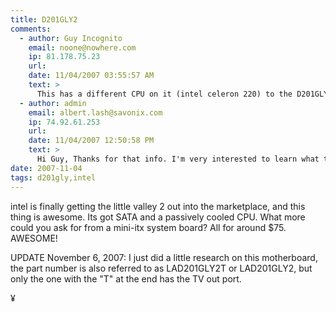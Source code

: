 ```yaml
---
title: D201GLY2
comments:
  - author: Guy Incognito
    email: noone@nowhere.com
    ip: 81.178.75.23
    url:
    date: 11/04/2007 03:55:57 AM
    text: >
      This has a different CPU on it (intel celeron 220) to the D201GLY and hopefully lower power consumption. From xtreview.com/addcomment-id-3556-view-New-Celeron-220.html :<br/><br/>'On 21 October Intel company will present new processor for use in mini-ITX motherboards . It is known to us by the name Celeron 220 (1.2 GHz). This processor has the lower frequency and equal cache volume in the second level (512 KB) , this processor has lower TDP in comparison with preceding celeron 215 (1.33 GHz).<br/><br/>We succeeded in learning, that this nonconformity is caused by the passage of processor to Conroe- L core. Let us recall that Celeron 215 (1.33 GHz) was based on mobile core yonah, and it do not support 64-bit expansions. The TDP level of this processor was equal to 27 W. Passage to the desktop core Conroe- L will allow not only the 64- bit expansions support  , but also will lower level TDP to 19 W. It is understandable that increase in speed will occur, in spite of reduction in the frequency from 1.33 GHz to 1.2 GHz.<br/><br/>The processor celeron 220 (1.2 GHz) will be more expensive than its predecessor by four dollars, since its wholesale price is equal to $58. If we considers that this processor will be used in  intel D201GLY2 motherboard on base of chipset SiS 662, whose retail price will not exceed $90-100 (cost of processor is included on), addition in price can distress potential buyers. However, increase in speed and 64-bit applications compensate in certain degree the price increase . '
  - author: admin
    email: albert.lash@savonix.com
    ip: 74.92.61.253
    url:
    date: 11/04/2007 12:50:58 PM
    text: >
      Hi Guy, Thanks for that info. I'm very interested to learn what the power consumption on the new processor is like.
date: 2007-11-04
tags: d201gly,intel
---
```


intel is finally getting the little valley 2 out into the marketplace, and this thing is awesome. Its got SATA and a passively cooled CPU. What more could you ask for from a mini-itx system board? All for around $75. AWESOME!

UPDATE November 6, 2007: I just did a little research on this motherboard, the part number is also referred to as LAD201GLY2T or LAD201GLY2, but only the one with the "T" at the end has the TV out port.

¥

